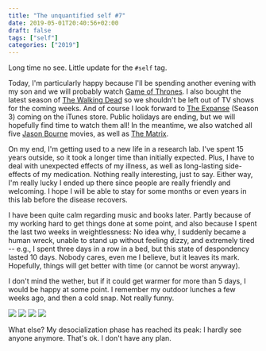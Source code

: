 ```yaml
---
title: "The unquantified self #7"
date: 2019-05-01T20:40:56+02:00
draft: false
tags: ["self"]
categories: ["2019"]
---
```

Long time no see. Little update for the `#self` tag.

<!--more-->

Today, I'm particularly happy because I'll be spending another evening with my son and we will probably watch [Game of Thrones](https://en.wikipedia.org/wiki/Game_of_Thrones). I also bought the latest season of [The Walking Dead](https://en.wikipedia.org/wiki/The_Walking_Dead_(TV_series)) so we shouldn't be left out of TV shows for the coming weeks. And of course I look forward to [The Expanse](https://en.wikipedia.org/wiki/The_Expanse_(TV_series)) (Season 3) coming on the iTunes store. Public holidays are ending, but we will hopefully find time to watch them all! In the meantime, we also watched all five [Jason Bourne](https://en.wikipedia.org/wiki/Jason_Bourne) movies, as well as [The Matrix](https://en.wikipedia.org/wiki/The_Matrix).

On my end, I'm getting used to a new life in a research lab. I've spent 15 years outside, so it took a longer time than initially expected. Plus, I have to deal with unexpected effects of my illness, as well as long-lasting side-effects of my medication. Nothing really interesting, just to say. Either way, I'm really lucky I ended up there since people are really friendly and welcoming. I hope I will be able to stay for some months or even years in this lab before the disease recovers.

I have been quite calm regarding music and books later. Partly because of my working hard to get things done at some point, and also because I spent the last two weeks in weightlessness: No idea why, I suddenly became a human wreck, unable to stand up without feeling dizzy, and extremely tired -- e.g., I spent three days in a row in a bed, but this state of despondency lasted 10 days. Nobody cares, even me I believe, but it leaves its mark. Hopefully, things will get better with time (or cannot be worst anyway).

I don't mind the wether, but if it could get warmer for more than 5 days, I would be happy at some point. I remember my outdoor lunches a few weeks ago, and then a cold snap. Not really funny.

![](/img/IMG_0574.jpg)
![](/img/IMG_0571.jpg)
![](/img/IMG_0569.jpg)
![](/img/IMG_0577.jpg)

What else? My desocialization phase has reached its peak: I hardly see anyone anymore. That's ok. I don't have any plan.
